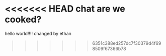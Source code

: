 <<<<<<< HEAD
chat are we cooked?
=======
hello world!!!!
changed by ethan
>>>>>>> 6351c388ed257dc7f30379d4f698509f67366b78
